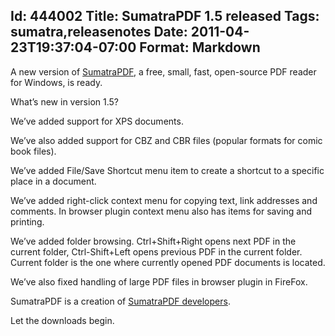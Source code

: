 Id: 444002
Title: SumatraPDF 1.5 released
Tags: sumatra,releasenotes
Date: 2011-04-23T19:37:04-07:00
Format: Markdown
--------------
A new version of
[SumatraPDF](http://blog.kowalczyk.info/software/sumatrapdf/free-pdf-reader.html),
a free, small, fast, open-source PDF reader for Windows, is ready.

What’s new in version 1.5?

We’ve added support for XPS documents.

We’ve also added support for CBZ and CBR files (popular formats for
comic book files).

We’ve added File/Save Shortcut menu item to create a shortcut to a
specific place in a document.

We’ve added right-click context menu for copying text, link addresses
and comments. In browser plugin context menu also has items for saving
and printing.

We’ve added folder browsing. Ctrl+Shift+Right opens next PDF in the
current folder, Ctrl-Shift+Left opens previous PDF in the current
folder. Current folder is the one where currently opened PDF documents
is located.

We’ve also fixed handling of large PDF files in browser plugin in
FireFox.

SumatraPDF is a creation of [SumatraPDF
developers](http://www.ohloh.net/p/4623/contributors).

Let the downloads begin.
